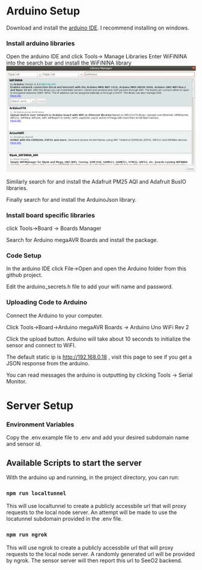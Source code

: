 # Arduino Setup

Download and install the [arduino IDE](https://www.arduino.cc/en/main/software). I recommend installing on windows.

### Install arduino libraries
Open the arduino IDE and click Tools-> Manage Libraries
Enter WiFiNINA into the search bar and install the WiFiNINA library
!["ArduinoLibraryInstall"](https://github.com/kong5000/SeeO2-sensor-server/blob/master/docs/arduino_library.png?raw=true)

Similarly search for and install the Adafruit PM25 AQI and Adafruit BusIO libraries.

Finally search for and install the ArduinoJson library.

### Install board specific libraries
click Tools->Board -> Boards Manager

Search for Arduino megaAVR Boards and install the package.


### Code Setup
In the arduino IDE click File->Open and open the Arduino folder from this github project.

Edit the arduino_secrets.h file to add your wifi name and password.


### Uploading Code to Arduino
Connect the Arduino to your computer.

Click Tools->Board->Arduino megaAVR Boards -> Arduino Uno WiFi Rev 2

Click the upload button. Arduino will take about 10 seconds to initialize the sensor and connect to WiFI.

The default static ip is http://192.168.0.18 , visit this page to see if you get a JSON response from the arduino.

You can read messages the arduino is outputting by clicking Tools -> Serial Monitor.

# Server Setup

### Environment Variables

Copy the .env.example file to .env and add your desired subdomain name and sensor id.

## Available Scripts to start the server

With the arduino up and running, in the project directory, you can run:

### `npm run localtunnel`

This will use localtunnel to create a publicly accessbile url that will proxy requests to the local node server. An attempt will be made to use the locatunnel subdomain provided in the .env file.

### `npm run ngrok`

This will use ngrok to create a publicly accessbile url that will proxy requests to the local node server. A randomly generated url will be provided by ngrok. The sensor server will then report this url to SeeO2 backend.